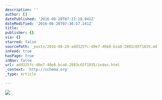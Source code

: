 ```yaml
---
description: ''
author: []
datePublished: '2016-08-28T07:31:18.841Z'
dateModified: '2016-08-28T07:30:57.241Z'
title: ''
publisher: {}
via: {}
starred: false
sourcePath: _posts/2016-08-28-add325fc-d0e7-40e8-bca8-2883c65f1835.md
inFeed: true
hasPage: true
inNav: false
url: add325fc-d0e7-40e8-bca8-2883c65f1835/index.html
_context: 'http://schema.org'
_type: Article

---
```

![](https://the-grid-user-content.s3-us-west-2.amazonaws.com/6ef75cf7-6460-458b-b295-4fdf8ac4908b.jpg)